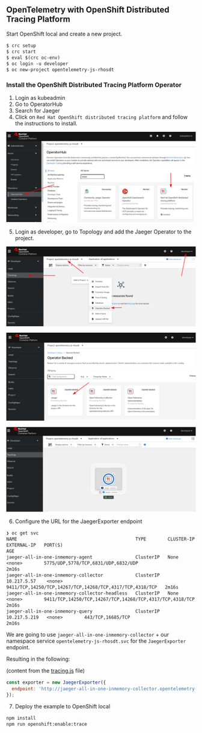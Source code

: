 ## OpenTelemetry with OpenShift Distributed Tracing Platform

Start OpenShift local and create a new project.

```
$ crc setup
$ crc start
$ eval $(crc oc-env)
$ oc login -u developer
$ oc new-project opentelemetry-js-rhosdt
```
### Install the OpenShift Distributed Tracing Platform Operator

1. Login as kubeadmin
2. Go to OperatorHub
3. Search for Jaeger
4. Click on `Red Hat OpenShift distributed tracing platform` and follow the instructions to install.

![kubeadmin-login-operatorhub](images/kubeadmin.png)

5. Login as developer, go to Topology and add the Jaeger Operator to the project.

![operator](images/operator.png)

![jaeger](images/jaeger.png)

![topology](images/topology.png)

6. Configure the URL for the JaegerExporter endpoint

```
❯ oc get svc
NAME                                            TYPE        CLUSTER-IP     EXTERNAL-IP   PORT(S)                                                    AGE
jaeger-all-in-one-inmemory-agent                ClusterIP   None           <none>        5775/UDP,5778/TCP,6831/UDP,6832/UDP                        2m16s
jaeger-all-in-one-inmemory-collector            ClusterIP   10.217.5.57    <none>        9411/TCP,14250/TCP,14267/TCP,14268/TCP,4317/TCP,4318/TCP   2m16s
jaeger-all-in-one-inmemory-collector-headless   ClusterIP   None           <none>        9411/TCP,14250/TCP,14267/TCP,14268/TCP,4317/TCP,4318/TCP   2m16s
jaeger-all-in-one-inmemory-query                ClusterIP   10.217.5.219   <none>        443/TCP,16685/TCP                                          2m16s
```

We are going to use `jaeger-all-in-one-inmemory-collector` + 
our namespace service `opentelemetry-js-rhosdt.svc` for the
 `JaegerExporter` endpoint. 
 
Resulting in the following:

(content from the [tracing.js](./tracing.js) file)
```js
const exporter = new JaegerExporter({
  endpoint: 'http://jaeger-all-in-one-inmemory-collector.opentelemetry-js-rhosdt.svc:14268/api/traces'
});
```

7. Deploy the example to OpenShift local

```
npm install
npm run openshift:enable:trace
```
